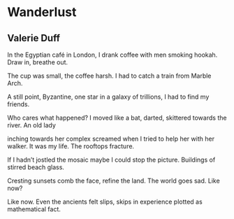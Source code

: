 # Wanderlust
## Valerie Duff
In the Egyptian café in London,
I drank coffee with men smoking hookah.
Draw in, breathe out.

The cup was small,
the coffee harsh. I had
to catch a train from Marble Arch.

A still point, Byzantine, one star
in a galaxy of trillions,
I had to find my friends.

Who cares what happened?
I moved like a bat, darted, skittered
towards the river. An old lady

inching towards her complex screamed
when I tried to help her with her walker.
It was my life. The rooftops fracture.

If I hadn’t jostled the mosaic
maybe I could stop the picture.
Buildings of stirred beach glass.

Cresting sunsets comb
the face, refine the land.
The world goes sad. Like now?

Like now. Even the ancients
felt slips, skips in experience
plotted as mathematical fact.
